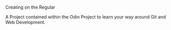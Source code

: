 Creating on the Regular

A Project contained within the Odin Project to learn your way around Git and Web Development.
